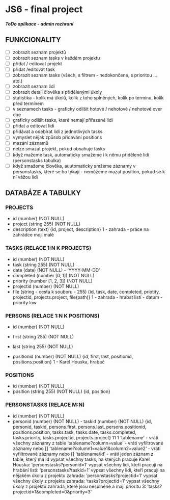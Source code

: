  # JS6 - final project
 ##### ToDo aplikace - admin rozhraní
## FUNKCIONALITY
- [ ] zobrazit seznam projektů
- [ ] zobrazit seznam tasks v každém projektu
- [ ] přidat / editovat projekt
- [ ] přidat /editovat task
- [ ] zobrazit seznam tasks (všech, s filtrem - nedokončené, s prioritou ... atd.)
- [ ] zobrazit seznam lidí
- [ ] zobrazit detail člověka s přidělenými úkoly
- [ ] statistika - kolik má úkolů, kolik z toho splněných, kolik po termínu, kolik před termínem
- [ ] v seznamech tasks - graficky odlišit hotové / nehotové / nehotové over due
- [ ] graficky odlišit tasks, které nemají přiřazené lidi
- [ ] přidat a editovat lidi
- [ ] přidávat a odebírat lidi z jednotlivých tasks
- [ ] vymyslet nějak způsob přidávání positions
- [ ] mazání záznamů
- [ ] nelze smazat projekt, pokud obsahuje tasks
- [ ] když mažeme task, automaticky smažeme i k němu přidělené lidi (personstasks tabulka)
- [ ] když smažeme člověka, auutomaticky smžeme záznamy v personstasks, které se ho týkají - nemůžeme mazat position, pokud se k ní vážou lidi
## DATABÁZE A TABULKY
### PROJECTS
- id (number) (NOT NULL)
- project (string 255) (NOT NULL) 
- description (text)
{id, project, description}
1 - zahrada - práce na zahrádce mojí malé
### TASKS (RELACE 1:N K PROJECTS)
- id (number) (NOT NULL)
- task (string 255) (NOT NULL)
- date (date) (NOT NULL) - ‘YYYY-MM-DD’ 
- completed (number [0, 1]) (NOT NULL)
- priority (number [1, 2, 3]) (NOT NULL)
- projectid (number) (NOT NULL)
- file (string - cesta k souboru - 255)
{id, task, date, completed, priotity, projectid, projects.project, file(path)}
1 - zahrada - hrabat listí - datum - priority low
### PERSONS (RELACE 1:N K POSITIONS)
- id (number) (NOT NULL)
- first (string 255) (NOT NULL)

 - last (string 255) (NOT NULL)
- positionid (number) (NOT NULL)
{id, first, last, positionid, positions.position}
1 - Karel Houska, hrabač
### POSITIONS
- id (number) (NOT NULL)
- position (string 255) (NOT NULL)
{id, position}
### PERSONSTASKS (RELACE M:N)
- id (number) (NOT NULL)
- personid (number) (NOT NULL) - taskid (number) (NOT NULL)
{id, personid, taskid, persons.first, persons.last, persons.positionid, positions.position, tasks.task, tasks.date, tasks.completed, tasks.priority, tasks.projectid, projects.project}
11 1
‘tablename’ - vrátí všechny záznamy z table
‘tablename?column=value’ - vrátí vyfiltrované záznamy nebo [] ‘tablename?column1=value1&column2=value2’ - vrátí vyfiltrované záznamy nebo [] ‘tablename/id’ - vrátí jeden záznam z table, který má id
vypsat všechny tasks, na kterých pracuje Karel Houska: ‘personstasks?personid=1’
vypsat všechny lidi, kteří pracují na hrabání listí: ‘personstasks?taskid=1’
vypsat všechny lidi, kteří pracují na nějakém úkolu z projektu zahrada: ‘personstasks?projectid=1’
vypsat všechny úkoly z projektu zahrada: ‘tasks?projectid=1’
vypsat všechny úkoly z projektu zahrada, které jsou nesplněné a mají prioritu 3: ‘tasks?projectid=1&completed=0&priority=3’
  